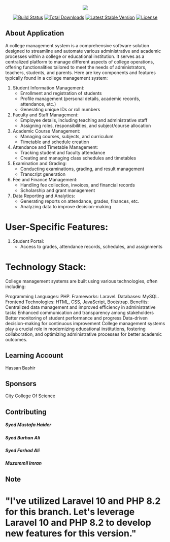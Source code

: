 <p align="center"><img src="https://laravel.com/assets/img/components/logo-laravel.svg"></p>

<p align="center">
<a href="https://travis-ci.org/laravel/framework"><img src="https://travis-ci.org/laravel/framework.svg" alt="Build Status"></a>
<a href="https://packagist.org/packages/laravel/framework"><img src="https://poser.pugx.org/laravel/framework/d/total.svg" alt="Total Downloads"></a>
<a href="https://packagist.org/packages/laravel/framework"><img src="https://poser.pugx.org/laravel/framework/v/stable.svg" alt="Latest Stable Version"></a>
<a href="https://packagist.org/packages/laravel/framework"><img src="https://poser.pugx.org/laravel/framework/license.svg" alt="License"></a>
</p>

## About Application

A college management system is a comprehensive software solution designed to streamline and automate various administrative and academic processes within a college or educational institution. It serves as a centralized platform to manage different aspects of college operations, offering functionalities tailored to meet the needs of administrators, teachers, students, and parents. Here are key components and features typically found in a college management system:

<ol>
<li>
Student Information Management:
<ul>
<li>Enrollment and registration of students</li>
<li>Profile management (personal details, academic records, attendance, etc.)</li>
<li>Generating unique IDs or roll numbers</li>
</ul>
</li>
<li>Faculty and Staff Management:
<ul>
<li>Employee details, including teaching and administrative staff</li>
<li>Assigning roles, responsibilities, and subject/course allocation</li>
</ul>
</li>

<li>Academic Course Management:
<ul>
<li>Managing courses, subjects, and curriculum</li>
<li>Timetable and schedule creation</li>
</ul>
<li>Attendance and Timetable Management:
<ul>
<li>Tracking student and faculty attendance</li>
<li>Creating and managing class schedules and timetables</li>
</ul>
<li>Examination and Grading:
<ul>
<li>Conducting examinations, grading, and result management</li>
<li>Transcript generation</li>
</ul>
<li>Fee and Finance Management:
<ul>
<li>Handling fee collection, invoices, and financial records</li>
<li>Scholarship and grant management</li>
</ul>
</li>
<li>Data Reporting and Analytics:
<ul>
<li>Generating reports on attendance, grades, finances, etc.</li>
<li>Analyzing data to improve decision-making</li>
</ul>
</li>
</ol>

# User-Specific Features:
<ol>
<li>Student Portal:
<ul>
<li>Access to grades, attendance records, schedules, and assignments</li>
</ul>
</li>
</ol>

# Technology Stack:
  College management systems are built using various technologies, often including:
  
  Programming Languages: PHP.
  Frameworks: Laravel.
  Databases: MySQL.
  Frontend Technologies: HTML, CSS, JavaScript, Bootstrap.
  Benefits:
  Centralized data management and improved efficiency in administrative tasks
  Enhanced communication and transparency among stakeholders
  Better monitoring of student performance and progress
  Data-driven decision-making for continuous improvement
  College management systems play a crucial role in modernizing educational institutions, fostering collaboration, and optimizing administrative processes for better academic outcomes.

## Learning Account
Hassan Bashir
## Sponsors
City College Of Science
## Contributing

<h5>Syed Mustafa Haider</h5>
<h5>Syed Burhan Ali</h5>
<h5>Syed Farhad Ali</h5>
<h5>Muzammil Imran</h5>

## Note

# "I've utilized Laravel 10 and PHP 8.2 for this branch. Let's leverage Laravel 10 and PHP 8.2 to develop new features for this version." 
